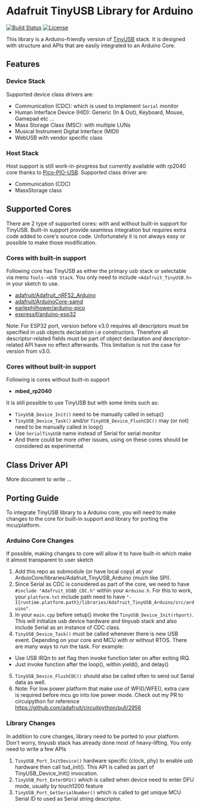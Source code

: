 # Adafruit TinyUSB Library for Arduino

[![Build Status](https://github.com/adafruit/Adafruit_TinyUSB_Arduino/workflows/Build/badge.svg)](https://github.com/adafruit/Adafruit_TinyUSB_Arduino/actions) [![License](https://img.shields.io/badge/license-MIT-brightgreen.svg)](https://opensource.org/licenses/MIT)

This library is a Arduino-friendly version of [TinyUSB](https://github.com/hathach/tinyusb) stack.
It is designed with structure and APIs that are easily integrated to an Arduino Core.

## Features

### Device Stack

Supported device class drivers are:

- Communication (CDC): which is used to implement `Serial` monitor
- Human Interface Device (HID): Generic (In & Out), Keyboard, Mouse, Gamepad etc ...
- Mass Storage Class (MSC): with multiple LUNs
- Musical Instrument Digital Interface (MIDI)
- WebUSB with vendor specific class

### Host Stack

Host support is still work-in-progress but currently available with rp2040 core thanks to [Pico-PIO-USB](https://github.com/sekigon-gonnoc/Pico-PIO-USB). Supported class driver are:

- Communication (CDC)
- MassStorage class

## Supported Cores

There are 2 type of supported cores: with and without built-in support for TinyUSB. Built-in support provide seamless integration but requires extra code added to core's source code. Unfortunately it is not always easy or possible to make those modification.

### Cores with built-in support

Following core has TinyUSB as either the primary usb stack or selectable via menu `Tools->USB Stack`. You only need to include `<Adafruit_TinyUSB.h>` in your sketch to use.

- [adafruit/Adafruit_nRF52_Arduino](https://github.com/adafruit/Adafruit_nRF52_Arduino)
- [adafruit/ArduinoCore-samd](https://github.com/adafruit/ArduinoCore-samd)
- [earlephilhower/arduino-pico](https://github.com/earlephilhower/arduino-pico)
- [espressif/arduino-esp32](https://github.com/espressif/arduino-esp32)

Note: For ESP32 port, version before v3.0 requires all descriptors must be specified in usb objects declaration i.e constructors. Therefore all descriptor-related fields must be part of object declaration and descriptor-related API have no effect afterwards. This limitation is not the case for version from v3.0. 

### Cores without built-in support

Following is cores without built-in support

- **mbed_rp2040**

It is still possible to use TinyUSB but with some limits such as:

- `TinyUSB_Device_Init()` need to be manually called in setup()
- `TinyUSB_Device_Task()` and/or `TinyUSB_Device_FlushCDC()` may (or not) need to be manually called in loop()
- Use `SerialTinyUSB` name instead of Serial for serial monitor
- And there could be more other issues, using on these cores should be considered as experimental

## Class Driver API

More document to write ... 

## Porting Guide

To integrate TinyUSB library to a Arduino core, you will need to make changes to the core for built-in support and library for porting the mcu/platform.

### Arduino Core Changes

If possible, making changes to core will allow it to have built-in which make it almost transparent to user sketch 

1. Add this repo as submodule (or have local copy) at your ArduioCore/libraries/Adafruit_TinyUSB_Arduino (much like SPI).
2. Since Serial as CDC is considered as part of the core, we need to have `#include "Adafruit_USBD_CDC.h"` within your `Arduino.h`. For this to work, your `platform.txt` include path need to have `"-I{runtime.platform.path}/libraries/Adafruit_TinyUSB_Arduino/src/arduino"`.
3. In your `main.cpp` before setup() invoke the `TinyUSB_Device_Init(rhport)`. This will initialize usb device hardware and tinyusb stack and also include Serial as an instance of CDC class.
4. `TinyUSB_Device_Task()` must be called whenever there is new USB event. Depending on your core and MCU with or without RTOS. There are many ways to run the task. For example:
  - Use USB IRQn to set flag then invoke function later on after exiting IRQ.
  - Just invoke function after the loop(), within yield(), and delay()
5. `TinyUSB_Device_FlushCDC()` should also be called often to send out Serial data as well.
6. Note: For low power platform that make use of WFI()/WFE(), extra care is required before mcu go into low power mode. Check out my PR to circuipython for reference https://github.com/adafruit/circuitpython/pull/2956

### Library Changes

In addition to core changes, library need to be ported to your platform. Don't worry, tinyusb stack has already done most of heavy-lifting. You only need to write a few APIs

1. `TinyUSB_Port_InitDevice()` hardware specific (clock, phy) to enable usb hardware then call tud_init(). This API is called as part of TinyUSB_Device_Init() invocation.
2. `TinyUSB_Port_EnterDFU()` which is called when device need to enter DFU mode, usually by touch1200 feature
3. `TinyUSB_Port_GetSerialNumber()` which is called to get unique MCU Serial ID to used as Serial string descriptor.
